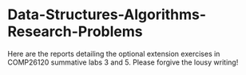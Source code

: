 # Data-Structures-Algorithms-Research-Problems

Here are the reports detailing the optional extension exercises in COMP26120 summative labs 3 and 5. 
Please forgive the lousy writing!
